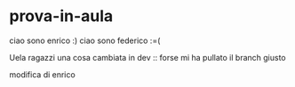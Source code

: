 # prova-in-aula

ciao sono enrico :)
ciao sono federico :=(


Uela ragazzi
una cosa cambiata in dev :: forse mi ha pullato il branch giusto

modifica di enrico